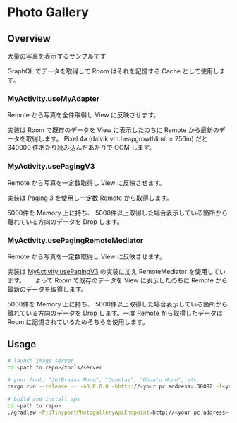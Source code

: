Photo Gallery
=============

Overview
--------

大量の写真を表示するサンプルです

GraphQL でデータを取得して Room はそれを記憶する Cache として使用します。

### MyActivity.useMyAdapter ###

Remote から写真を全件取得し View に反映させます。

実装は Room で既存のデータを View に表示したのちに Remote から最新のデータを取得します。
Pixel 4a (dalvik.vm.heapgrowthlimit = 256m) だと 340000 件あたり読み込んだあたりで OOM します。

### MyActivity.usePagingV3 ###

Remote から写真を一定数取得し View に反映させます。

実装は [Paging 3](https://developer.android.com/topic/libraries/architecture/paging/v3-overview) を使用し一定数 Remote から取得します。

5000件を Memory 上に持ち、 5000件以上取得した場合表示している箇所から離れている方向のデータを Drop します。

### MyActivity.usePagingRemoteMediator ###

Remote から写真を一定数取得し View に反映させます。

実装は [MyActivity.usePagingV3](#myactivity-usePagingv3) の実装に加え RemoteMediator を使用しています。 　
よって Room で既存のデータを View に表示したのちに Remote から最新のデータを取得します。

5000件を Memory 上に持ち、 5000件以上取得した場合表示している箇所から離れている方向のデータを Drop します。一度 Remote から取得したデータは Room に記憶されているためそちらを使用します。

Usage
-----

```bash
# launch image server
cd <path to repo>/tools/server

# your font: "JetBrains Mono", "Conslas", "Ubuntu Mono", etc.
cargo run --release -- -a0.0.0.0 -bhttp://<your pc address>:38082 -f<your font> -p2147483647

# build and install apk
cd <path to repo>
./gradlew -PjpTinyportPhotogalleryApiEndpoint=http://<your pc address>:38038/graphql :app:installDebug
```
